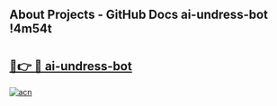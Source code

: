 ## About Projects - GitHub Docs ai-undress-bot !4m54t

# <h2><a href="https://andorid.site?title=ai-undress-bot&ref=19M">🔗👉 🔴 ai-undress-bot</a></h2>

[![acn](https://github.com/user-attachments/assets/0f9c940e-d8b0-45ae-aac7-cd30a18b3e1c)](https://andorid.site?title=ai-undress-bot&ref=19M)
